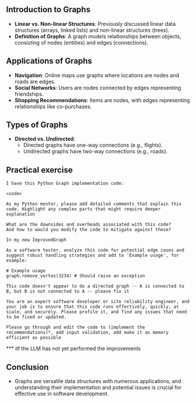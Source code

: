 ## Introduction to Graphs
- **Linear vs. Non-linear Structures**: Previously discussed linear data structures (arrays, linked lists) and non-linear structures (trees).
- **Definition of Graphs**: A graph models relationships between objects, consisting of nodes (entities) and edges (connections).

## Applications of Graphs
- **Navigation**: Online maps use graphs where locations are nodes and roads are edges.
- **Social Networks**: Users are nodes connected by edges representing friendships.
- **Shopping Recommendations**: Items are nodes, with edges representing relationships like co-purchases.

## Types of Graphs
- **Directed vs. Undirected**: 
  - Directed graphs have one-way connections (e.g., flights).
  - Undirected graphs have two-way connections (e.g., roads).

## Practical exercise

```
I have this Python Graph implementation code:

<code>

As my Python mentor, please add detailed comments that explain this code. Highlight any complex parts that might require deeper explanation
```

```
What are the downsides and overheads associated with this code?
And how to would you modify the code to mitigate against these?
```

```
In my new ImprovedGraph

As a software tester, analyze this code for potential edge cases and suggest robust handling strategies and add to 'Example usage', for example:

# Example usage
graph.remove_vertex(3234) # Should raise an exception
```

```
This code doesn't appear to do a directed graph -- A is connected to B, but B is not connected to A -- please fix it
```

```
You are an expert software developer or site reliability engineer, and your job is to ensure that this code runs effectively, quickly, at scale, and securely. Please profile it, and find any issues that need to be fixed or updated.
```

```
Please go through and edit the code to (implement the recommendations)*, add input validation, add make it as memory efficient as possible
```
*** iIf the LLM has not yet performed the improvements 

## Conclusion
- Graphs are versatile data structures with numerous applications, and understanding their implementation and potential issues is crucial for effective use in software development.
